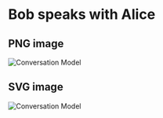 # Bob speaks with Alice

## PNG image
![Conversation Model](https://plantuml.kubernetes.zone/plantuml/png/3Sh13O0m2030LNG0ozzjA18bqa9QY8wlh_lSAfqq3ywXonNXSmSO-9HJuigQamTP3-vHo1gu45cL05ViaKstm-Zc0Grd_F2BpPKdLAiRgX0N_zS7)

## SVG image
![Conversation Model](https://plantuml.kubernetes.zone/plantuml/svg/3Sh13O0m2030LNG0ozzjA18bqa9QY8wlh_lSAfqq3ywXonNXSmSO-9HJuigQamTP3-vHo1gu45cL05ViaKstm-Zc0Grd_F2BpPKdLAiRgX0N_zS7)

